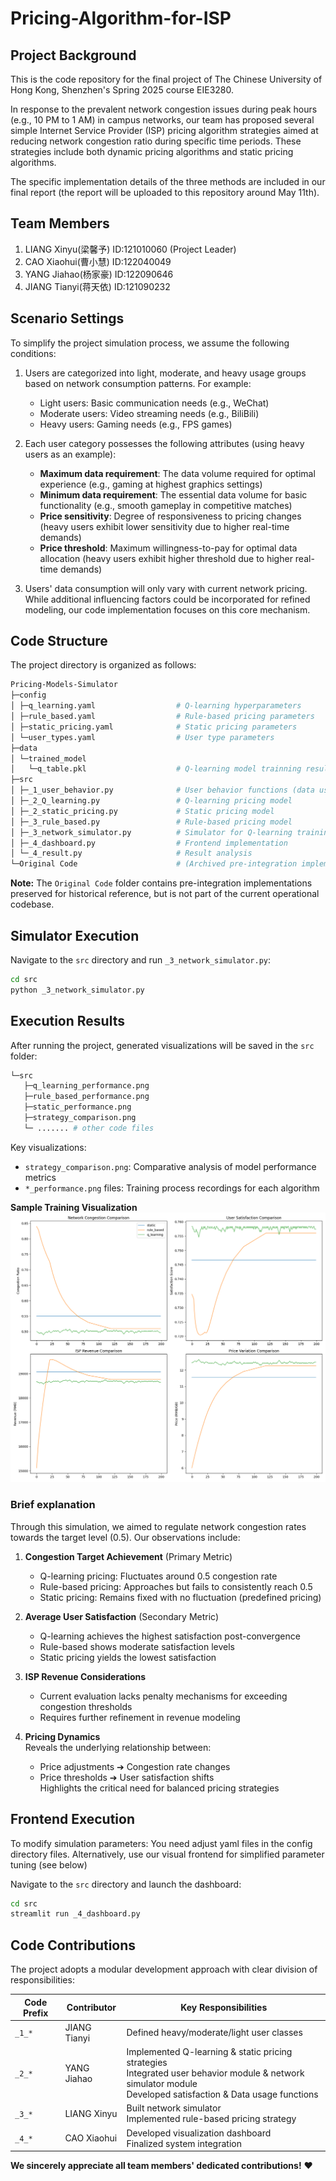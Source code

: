 # Pricing-Algorithm-for-ISP

## Project Background
This is the code repository for the final project of The Chinese University of Hong Kong, Shenzhen's Spring 2025 course EIE3280. 

In response to the prevalent network congestion issues during peak hours (e.g., 10 PM to 1 AM) in campus networks, our team has proposed several simple Internet Service Provider (ISP) pricing algorithm strategies aimed at reducing network congestion ratio during specific time periods. These strategies include both dynamic pricing algorithms and static pricing algorithms. 

The specific implementation details of the three methods are included in our final report (the report will be uploaded to this repository around May 11th).

## Team Members
1. LIANG Xinyu(梁馨予)   ID:121010060 (Project Leader)
2. CAO Xiaohui(曹小慧)   ID:122040049
3. YANG Jiahao(杨家豪)   ID:122090646
4. JIANG Tianyi(蒋天依)  ID:121090232

## Scenario Settings
To simplify the project simulation process, we assume the following conditions:
1. Users are categorized into light, moderate, and heavy usage groups based on network consumption patterns. For example:
   - Light users: Basic communication needs (e.g., WeChat)
   - Moderate users: Video streaming needs (e.g., BiliBili)
   - Heavy users: Gaming needs (e.g., FPS games)

2. Each user category possesses the following attributes (using heavy users as an example):
   - **Maximum data requirement**: The data volume required for optimal experience (e.g., gaming at highest graphics settings)
   - ​**Minimum data requirement**: The essential data volume for basic functionality (e.g., smooth gameplay in competitive matches)
   - ​**Price sensitivity**: Degree of responsiveness to pricing changes (heavy users exhibit lower sensitivity due to higher real-time demands)
   - ​**Price threshold**: Maximum willingness-to-pay for optimal data allocation (heavy users exhibit higher threshold due to higher real-time demands)

4. Users' data consumption will only vary with current network pricing. While additional influencing factors could be incorporated for refined modeling, our code implementation focuses on this core mechanism.

## Code Structure
The project directory is organized as follows:

```bash
Pricing-Models-Simulator
├─config
│ ├─q_learning.yaml                  # Q-learning hyperparameters
│ ├─rule_based.yaml                  # Rule-based pricing parameters
│ ├─static_pricing.yaml              # Static pricing parameters
│ └─user_types.yaml                  # User type parameters
├─data
│ └─trained_model
│   └─q_table.pkl                    # Q-learning model trainning results
├─src
│ ├─_1_user_behavior.py              # User behavior functions (data usage & satisfaction calculations)
│ ├─_2_Q_learning.py                 # Q-learning pricing model
│ ├─_2_static_pricing.py             # Static pricing model
│ ├─_3_rule_based.py                 # Rule-based pricing model
│ ├─_3_network_simulator.py          # Simulator for Q-learning training & model comparison
│ ├─_4_dashboard.py                  # Frontend implementation
│ └─_4_result.py                     # Result analysis
└─Original Code                      # (Archived pre-integration implementations - for documentation purposes only)
```

​**Note:​**​ The `Original Code` folder contains pre-integration implementations preserved for historical reference, but is not part of the current operational codebase.

## Simulator Execution
Navigate to the `src` directory and run `_3_network_simulator.py`:
```bash
cd src
python _3_network_simulator.py
```

## Execution Results
After running the project, generated visualizations will be saved in the `src` folder:
```bash
└─src
   ├─q_learning_performance.png
   ├─rule_based_performance.png
   ├─static_performance.png
   ├─strategy_comparison.png
   └─ ....... # other code files
```
Key visualizations:
- `strategy_comparison.png`: Comparative analysis of model performance metrics
- `*_performance.png` files: Training process recordings for each algorithm
  
**Sample Training Visualization**​  
![3 models testing result](./src/strategy_comparison.png)  

### Brief explanation
Through this simulation, we aimed to regulate network congestion rates towards the target level (0.5). Our observations include:

1. ​**Congestion Target Achievement**​ (Primary Metric)  
   - Q-learning pricing: Fluctuates around 0.5 congestion rate
   - Rule-based pricing: Approaches but fails to consistently reach 0.5
   - Static pricing: Remains fixed with no fluctuation (predefined pricing)

2. ​**Average User Satisfaction**​ (Secondary Metric)  
   - Q-learning achieves the highest satisfaction post-convergence
   - Rule-based shows moderate satisfaction levels
   - Static pricing yields the lowest satisfaction

3. ​**ISP Revenue Considerations**​  
   - Current evaluation lacks penalty mechanisms for exceeding congestion thresholds
   - Requires further refinement in revenue modeling

4. ​**Pricing Dynamics**​  
   Reveals the underlying relationship between:  
   - Price adjustments ➔ Congestion rate changes  
   - Price thresholds ➔ User satisfaction shifts  
   Highlights the critical need for balanced pricing strategies

## Frontend Execution
To modify simulation parameters: You need adjust yaml files in the config directory files. Alternatively, use our ​visual frontend​ for simplified parameter tuning (see below)

Navigate to the `src` directory and launch the dashboard:
```bash
cd src
streamlit run _4_dashboard.py
```

## Code Contributions
The project adopts a modular development approach with clear division of responsibilities:

| Code Prefix | Contributor       | Key Responsibilities |
|-------------|-------------------|----------------------|
| `_1_*`      | JIANG Tianyi      | Defined heavy/moderate/light user classes |
| `_2_*`      | YANG Jiahao       | Implemented Q-learning & static pricing strategies<br>Integrated user behavior module & network simulator module <br>Developed satisfaction & Data usage functions |
| `_3_*`      | LIANG Xinyu       | Built network simulator<br>Implemented rule-based pricing strategy |
| `_4_*`      | CAO Xiaohui       | Developed visualization dashboard<br>Finalized system integration |

​**We sincerely appreciate all team members' dedicated contributions!​**​ ❤️
